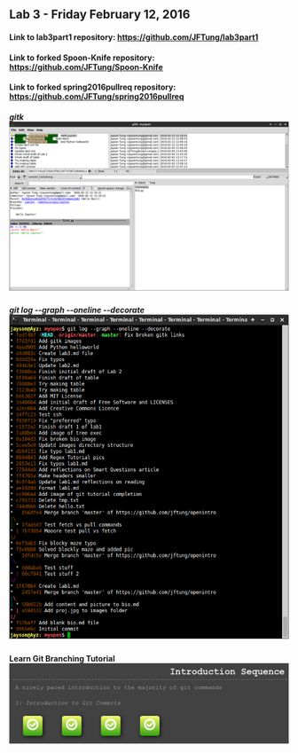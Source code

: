 ## Lab 3 - Friday February 12, 2016

#### Link to lab3part1 repository:  https://github.com/JFTung/lab3part1

#### Link to forked Spoon-Knife repository:  https://github.com/JFTung/Spoon-Knife

#### Link to forked spring2016pullreq repository:  https://github.com/JFTung/spring2016pullreq

##### gitk ![gitk](images/lab3/gitk.png)

##### git log --graph --oneline --decorate ![gitLog](images/lab3/gitLog.png)

#### Learn Git Branching Tutorial ![branch](images/lab3/learnBranch.png)
